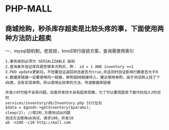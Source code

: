 # PHP-MALL
## 商城抢购，秒杀库存超卖是比较头疼的事，下面使用两种方法防止超卖
一、mysql锁机制，悲观锁，InnoDB行级锁方案，查询需使用索引

```
1.事务级别必须为 SERIALIZABLE 级别
2.查询条件验证库存是否够本次购买，例： id = 1 AND inventory >=1
3.PDO update更新后，不但要验证返回状态是否为true,并且同时验证影响行数是否大于0
4.数据库链接一定要使用同一链接，单例或DB链接传入，建议使用单例，由于测试网上找了个db类，没有实现单例，所以使用比较笨的方法，传递数据库链接
```
```
并发小时可能不会有问题，如查并发较大会有超卖现像，为了可以重现超卖下面代码加入2秒迟时
services/inventory/db/Inventory.php 31行左右
$data = $goods->getInventory($params);
sleep(2); //停2秒,方便测试出问题
测试方法使用ab测试，请求100，并发10
ab -n100 -c10 http://mall.com
```
